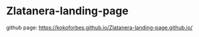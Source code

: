 # Zlatanera-landing-page
github page: https://kokoforbes.github.io/Zlatanera-landing-page.github.io/
